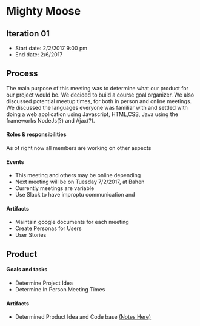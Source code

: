 # Mighty Moose

## Iteration 01

 * Start date: 2/2/2017 9:00 pm
 * End date: 2/6/2017

## Process

The main purpose of this meeting was to determine what our product for our project would be. We decided to build a course goal organizer. We also discussed potential meetup times, for both in person and online meetings. We discussed the languages everyone was familiar with and settled with doing a web application using Javascript, HTML,CSS, Java using the frameworks NodeJs(?) and Ajax(?).

#### Roles & responsibilities

As of right now all members are working on other aspects 

#### Events
  * This meeting and others may be online depending
  * Next meeting will be on Tuesday 7/2/2017, at Bahen
  * Currently meetings are variable
  * Use Slack to have improptu communication and 

#### Artifacts
    
* Maintain google documents for each meeting
* Create Personas for Users
* User Stories

## Product

#### Goals and tasks

* Determine Project Idea
* Determine In Person Meeting Times

#### Artifacts

* Determined Product Idea and Code base [(Notes Here)](https://docs.google.com/document/d/16WStC-LvLA7TRMHt6HLsg36zxYrUATyPOoTpAV7RrwE/edit?usp=sharingHere)



